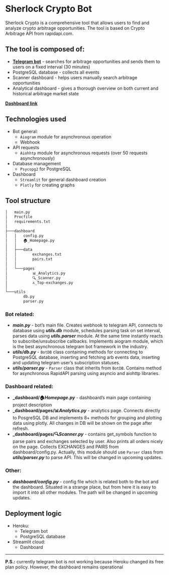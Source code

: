 # Sherlock Crypto Bot
Sherlock Crypto is a comprehensive tool that allows users to find and analyze crypto arbitrage opportunities. The tool is based on Crypto Arbitrage API from rapidapi.com.

## The tool is composed of:

- [**Telegram bot**](https://t.me/ArbitrageScannerBot) - searches for arbitrage opportunities and sends them to users on a fixed interval (30 minutes)
- PostgreSQL database - collects all events
- Scanner dashboard - helps users manually search arbitrage opportunities 
- Analytical dashboard - gives a thorough overview on both current and historical arbitrage market state

[**Dashboard link**](https://sherlock-crypto-arbitrage-bot-dashboard-homepage-fmy8hj.streamlitapp.com/)

    
## Technologies used
- Bot general:
    - `Aiogram` module for asynchronous operation
    - Webhook
- API requests
    - `Aiohhtp` module for asynchronous requests (over 50 requests asynchronously)
- Database management
    - `Psycopg2` for PostgreSQL
- Dashboard
    - `Streamlit` for general dashboard creation
    - `Plotly` for creating graphs
    
## Tool structure

``` bash                  
│   main.py
│   Procfile
│   requirements.txt
│
├───dashboard
│   │   config.py
│   │   🏠_Homepage.py
│   │
│   ├───data
│   │       exchanges.txt
│   │       pairs.txt
│   │
│   └───pages
│           📊_Analytics.py
│           🔍_Scanner.py
│           🔝_Top-exchanges.py
│
└───utils
        db.py
        parser.py
``` 

### Bot related:
- **_main.py_** - bot’s main file. Creates webhook to telegram API, connects to database using **_utils.db_** module, schedules parsing task on set interval, parses data using **_utils.parser_** module. At the same time instantly reacts to subscribe/unsubscribe callbacks. Implements aiogram module, which is the best asynchronous telegram bot framework in the industry. 
- **_utils/db.py_** - `BotDB` class containing methods for connecting to PostgreSQL database, inserting and fetching arb events data, inserting and updating telegram user’s subscription statuses.
- **_utils/parser.py_** - `Parser` class that inherits from `BotDB`. Contains method for asynchronous RapidAPI parsing using asyncio and aiohttp libraries.

### Dashboard related:
- **_dashboard/🏠_Homepage.py_** - dashboard’s main page containing project description
- **_dashboard/pages/📊_Analytics.py_** - analytics page. Connects directly to PosgreSQL DB and implements 8+ methods for grouping and plotting data using plotly. All changes in DB will be shown on the page after refresh.
- **_dashboard/pages/🔍_Scanner.py_** - contains get_symbols function to parse pairs and exchanges selected by user. Also prints all orders nicely on the page. Collects EXCHANGES and PAIRS from dashboard/config.py. Actually, this module should use `Parser` class from **_utils/parser.py_** to parse API. This will be changed in upcoming updates. 

### Other:
- **_dashboard/config.py_** - config file which is related both to the bot and the dashboard. Situated in a strange place, but from here it is easy to import it into all other modules. The path will be changed in upcoming updates. 

## Deployment logic
- Heroku:
    - Telegram bot
    - PostgreSQL database
- Streamlit cloud:
    - Dashboard

***
**P.S.:** currently telegram bot is not working because Heroku changed its free plan policy. However, the dashboard remains operational

